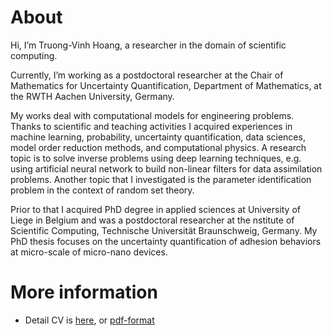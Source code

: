 # About
Hi, I’m Truong-Vinh Hoang,
a researcher in the domain of scientific computing.

Currently, I’m working as a postdoctoral researcher at the Chair of Mathematics for Uncertainty Quantification, Department of Mathematics, at the RWTH Aachen University,
Germany. 

My works deal with computational models for engineering problems. 
Thanks to scientific and teaching activities I acquired experiences in machine learning, probability, uncertainty quantification, data sciences, 
model order reduction methods, and computational physics.
A research topic is to solve inverse problems using deep learning techniques, e.g. using artificial  neural network to build non-linear filters 
for data assimilation problems. 
Another topic that I investigated is the parameter identification problem in the context of random set theory. 

Prior to that I acquired PhD degree in applied sciences at University of Liege in Belgium and was a postdoctoral researcher at the nstitute of Scientific Computing, Technische Universität Braunschweig, Germany. 
My PhD thesis focuses on the uncertainty quantification of adhesion behaviors at micro-scale of micro-nano devices. 

# More information
- Detail CV is [here](cv/cv_en2021.md), or [pdf-format](cv/cv_end2021.pdf)
